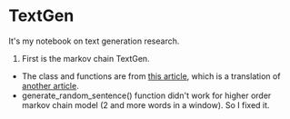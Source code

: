 # TextGen
It's my notebook on text generation research. 

1. First is the markov chain TextGen. 
 - The class and functions are from [this article](https://tproger.ru/translations/markov-chains/#583_3), which is a translation of [another article](https://hackernoon.com/from-what-is-a-markov-model-to-here-is-how-markov-models-work-1ac5f4629b71#.3wu087d82). 
 - generate_random_sentence() function didn't work for higher order markov chain model (2 and more words in a window). So I fixed it.